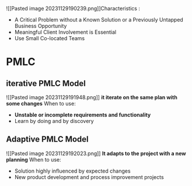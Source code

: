 ![[Pasted image 20231129190239.png]]Characteristics :
- A Critical Problem without a Known Solution or a Previously Untapped Business Opportunity 
- Meaningful Client Involvement is Essential 
- Use Small Co-located Teams
# PMLC
## iterative PMLC Model
![[Pasted image 20231129191948.png]]
**it iterate on the same plan with some changes**
When to use: 
- **Unstable or incomplete requirements and functionality**
- Learn by doing and by discovery 
## Adaptive PMLC Model
![[Pasted image 20231129192023.png]]
**It adapts to the project with a new planning**
When to use: 
- Solution highly influenced by expected changes 
- New product development and process improvement projects

